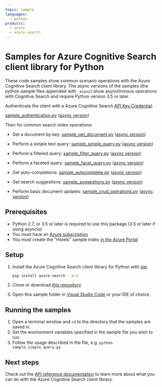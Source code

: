 ```yaml
---
topic: sample
languages:
  - python
products:
  - azure
  - azure-search
---
```


# Samples for Azure Cognitive Search client library for Python

These code samples show common scenario operations with the Azure Cognitive
Search client library. The async versions of the samples (the python sample
files appended with `_async`) show asynchronous operations with Cognitive Search
and require Python version 3.5 or later.

Authenticate the client with a Azure Cognitive Search [API Key Credential](https://docs.microsoft.com/en-us/azure/search/search-security-api-keys):

[sample_authentication.py](https://github.com/Azure/azure-sdk-for-python/tree/master/sdk/search/azure-search/samples/sample_authentication.py) ([async version](https://github.com/Azure/azure-sdk-for-python/tree/master/sdk/search/azure-search/samples/async_samples/sample_authentication_async.py))

Then for common search index operations:

* Get a document by key: [sample_get_document.py](https://github.com/Azure/azure-sdk-for-python/tree/master/sdk/search/azure-search/samples/sample_get_document.py) ([async version](https://github.com/Azure/azure-sdk-for-python/tree/master/sdk/search/azure-search/samples/async_samples/sample_get_document_async.py))

* Perform a simple text query: [sample_simple_query.py](https://github.com/Azure/azure-sdk-for-python/tree/master/sdk/search/azure-search/samples/sample_simple_query.py) ([async version](https://github.com/Azure/azure-sdk-for-python/tree/master/sdk/search/azure-search/samples/async_samples/sample_simple_query_async.py))

* Perform a filtered query: [sample_filter_query.py](https://github.com/Azure/azure-sdk-for-python/tree/master/sdk/search/azure-search/samples/sample_filter_query.py) ([async version](https://github.com/Azure/azure-sdk-for-python/tree/master/sdk/search/azure-search/samples/async_samples/sample_filter_query_async.py))

* Perform a faceted query: [sample_facet_query.py](https://github.com/Azure/azure-sdk-for-python/tree/master/sdk/search/azure-search/samples/sample_facet_query.py) ([async version](https://github.com/Azure/azure-sdk-for-python/tree/master/sdk/search/azure-search/samples/async_samples/sample_facet_query_async.py))

* Get auto-completions: [sample_autocomplete.py](https://github.com/Azure/azure-sdk-for-python/tree/master/sdk/search/azure-search/samples/sample_autocomplete.py) ([async version](https://github.com/Azure/azure-sdk-for-python/tree/master/sdk/search/azure-search/samples/async_samples/sample_autocomplete_async.py))

* Get search suggestions: [sample_suggestions.py](https://github.com/Azure/azure-sdk-for-python/tree/master/sdk/search/azure-search/samples/sample_suggestions.py) ([async version](https://github.com/Azure/azure-sdk-for-python/tree/master/sdk/search/azure-search/samples/async_samples/sample_suggestions_async.py))

* Perform basic document updates: [sample_crud_operations.py](https://github.com/Azure/azure-sdk-for-python/tree/master/sdk/search/azure-search/samples/sample_crud_operations.py) ([async version](https://github.com/Azure/azure-sdk-for-python/tree/master/sdk/search/azure-search/samples/async_samples/sample_crud_operations_async.py))

## Prerequisites
* Python 2.7, or 3.5 or later is required to use this package (3.5 or later if using asyncio)
* You must have an [Azure subscription](https://azure.microsoft.com/free/)
* You must create the "Hotels" sample index [in the Azure Portal](https://docs.microsoft.com/en-us/azure/search/search-get-started-portal)


## Setup

1. Install the Azure Cognitive Search client library for Python with [pip](https://pypi.org/project/pip/):

   ```bash
   pip install azure-search --pre
   ```

2. Clone or download [this repository](https://github.com/Azure/azure-sdk-for-python)
3. Open this sample folder in [Visual Studio Code](https://code.visualstudio.com) or your IDE of choice.

## Running the samples

1. Open a terminal window and `cd` to the directory that the samples are saved in.
2. Set the environment variables specified in the sample file you wish to run.
3. Follow the usage described in the file, e.g. `python sample_simple_query.py`

## Next steps

Check out the [API reference documentation](https://docs.microsoft.com/en-us/rest/api/searchservice/)
to learn more about what you can do with the Azure Cognitive Search client library.
